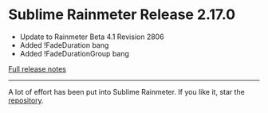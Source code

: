 # Sublime Rainmeter Release 2.17.0

* Update to Rainmeter Beta 4.1 Revision 2806
* Added !FadeDuration bang
* Added !FadeDurationGroup bang

[Full release notes](https://github.com/thatsIch/sublime-rainmeter/releases/tag/2.17.0)

---

A lot of effort has been put into Sublime Rainmeter. If you like it, star the [repository](https://github.com/thatsIch/sublime-rainmeter).

